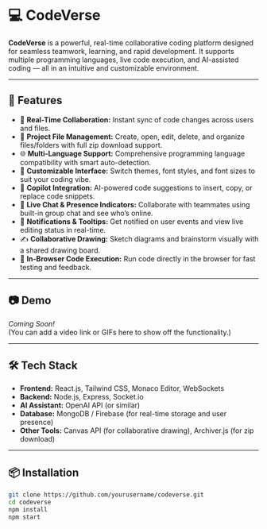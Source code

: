 # 💻 CodeVerse

**CodeVerse** is a powerful, real-time collaborative coding platform designed for seamless teamwork, learning, and rapid development. It supports multiple programming languages, live code execution, and AI-assisted coding — all in an intuitive and customizable environment.

---

## 🚀 Features

- 🔄 **Real-Time Collaboration:** Instant sync of code changes across users and files.
- 📁 **Project File Management:** Create, open, edit, delete, and organize files/folders with full zip download support.
- 🌐 **Multi-Language Support:** Comprehensive programming language compatibility with smart auto-detection.
- 🎨 **Customizable Interface:** Switch themes, font styles, and font sizes to suit your coding vibe.
- 🧠 **Copilot Integration:** AI-powered code suggestions to insert, copy, or replace code snippets.
- 💬 **Live Chat & Presence Indicators:** Collaborate with teammates using built-in group chat and see who’s online.
- 📣 **Notifications & Tooltips:** Get notified on user events and view live editing status in real-time.
- ✍️ **Collaborative Drawing:** Sketch diagrams and brainstorm visually with a shared drawing board.
- 🧪 **In-Browser Code Execution:** Run code directly in the browser for fast testing and feedback.

---

## 📷 Demo

_Coming Soon!_  
(You can add a video link or GIFs here to show off the functionality.)

---

## 🛠️ Tech Stack

- **Frontend:** React.js, Tailwind CSS, Monaco Editor, WebSockets
- **Backend:** Node.js, Express, Socket.io
- **AI Assistant:** OpenAI API (or similar)
- **Database:** MongoDB / Firebase (for real-time storage and user presence)
- **Other Tools:** Canvas API (for collaborative drawing), Archiver.js (for zip download)

---

## 📦 Installation

```bash
git clone https://github.com/yourusername/codeverse.git
cd codeverse
npm install
npm start
